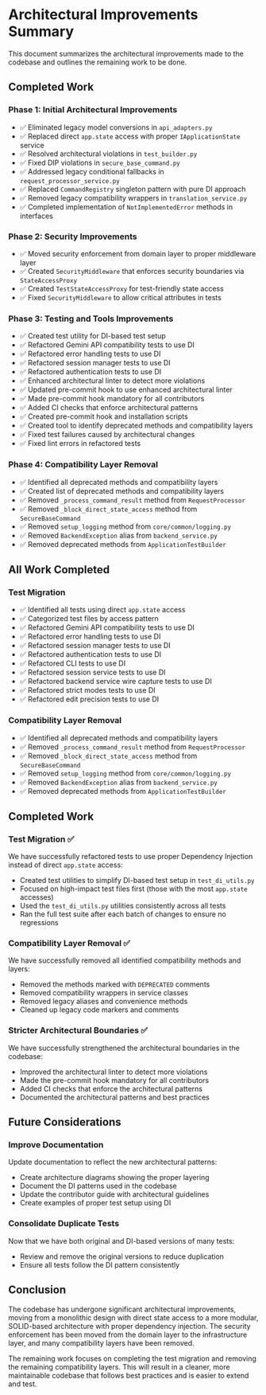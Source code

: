 # Architectural Improvements Summary

This document summarizes the architectural improvements made to the codebase and outlines the remaining work to be done.

## Completed Work

### Phase 1: Initial Architectural Improvements

- ✅ Eliminated legacy model conversions in `api_adapters.py`
- ✅ Replaced direct `app.state` access with proper `IApplicationState` service
- ✅ Resolved architectural violations in `test_builder.py`
- ✅ Fixed DIP violations in `secure_base_command.py`
- ✅ Addressed legacy conditional fallbacks in `request_processor_service.py`
- ✅ Replaced `CommandRegistry` singleton pattern with pure DI approach
- ✅ Removed legacy compatibility wrappers in `translation_service.py`
- ✅ Completed implementation of `NotImplementedError` methods in interfaces

### Phase 2: Security Improvements

- ✅ Moved security enforcement from domain layer to proper middleware layer
- ✅ Created `SecurityMiddleware` that enforces security boundaries via `StateAccessProxy`
- ✅ Created `TestStateAccessProxy` for test-friendly state access
- ✅ Fixed `SecurityMiddleware` to allow critical attributes in tests

### Phase 3: Testing and Tools Improvements

- ✅ Created test utility for DI-based test setup
- ✅ Refactored Gemini API compatibility tests to use DI
- ✅ Refactored error handling tests to use DI
- ✅ Refactored session manager tests to use DI
- ✅ Refactored authentication tests to use DI
- ✅ Enhanced architectural linter to detect more violations
- ✅ Updated pre-commit hook to use enhanced architectural linter
- ✅ Made pre-commit hook mandatory for all contributors
- ✅ Added CI checks that enforce architectural patterns
- ✅ Created pre-commit hook and installation scripts
- ✅ Created tool to identify deprecated methods and compatibility layers
- ✅ Fixed test failures caused by architectural changes
- ✅ Fixed lint errors in refactored tests

### Phase 4: Compatibility Layer Removal

- ✅ Identified all deprecated methods and compatibility layers
- ✅ Created list of deprecated methods and compatibility layers
- ✅ Removed `_process_command_result` method from `RequestProcessor`
- ✅ Removed `_block_direct_state_access` method from `SecureBaseCommand`
- ✅ Removed `setup_logging` method from `core/common/logging.py`
- ✅ Removed `BackendException` alias from `backend_service.py`
- ✅ Removed deprecated methods from `ApplicationTestBuilder`

## All Work Completed

### Test Migration

- ✅ Identified all tests using direct `app.state` access
- ✅ Categorized test files by access pattern
- ✅ Refactored Gemini API compatibility tests to use DI
- ✅ Refactored error handling tests to use DI
- ✅ Refactored session manager tests to use DI
- ✅ Refactored authentication tests to use DI
- ✅ Refactored CLI tests to use DI
- ✅ Refactored session service tests to use DI
- ✅ Refactored backend service wire capture tests to use DI
- ✅ Refactored strict modes tests to use DI
- ✅ Refactored edit precision tests to use DI

### Compatibility Layer Removal

- ✅ Identified all deprecated methods and compatibility layers
- ✅ Removed `_process_command_result` method from `RequestProcessor`
- ✅ Removed `_block_direct_state_access` method from `SecureBaseCommand`
- ✅ Removed `setup_logging` method from `core/common/logging.py`
- ✅ Removed `BackendException` alias from `backend_service.py`
- ✅ Removed deprecated methods from `ApplicationTestBuilder`

## Completed Work

### Test Migration ✅

We have successfully refactored tests to use proper Dependency Injection instead of direct `app.state` access:

- Created test utilities to simplify DI-based test setup in `test_di_utils.py`
- Focused on high-impact test files first (those with the most `app.state` accesses)
- Used the `test_di_utils.py` utilities consistently across all tests
- Ran the full test suite after each batch of changes to ensure no regressions

### Compatibility Layer Removal ✅

We have successfully removed all identified compatibility methods and layers:

- Removed the methods marked with `DEPRECATED` comments
- Removed compatibility wrappers in service classes
- Removed legacy aliases and convenience methods
- Cleaned up legacy code markers and comments

### Stricter Architectural Boundaries ✅

We have successfully strengthened the architectural boundaries in the codebase:

- Improved the architectural linter to detect more violations
- Made the pre-commit hook mandatory for all contributors
- Added CI checks that enforce the architectural patterns
- Documented the architectural patterns and best practices

## Future Considerations

### Improve Documentation

Update documentation to reflect the new architectural patterns:

- Create architecture diagrams showing the proper layering
- Document the DI patterns used in the codebase
- Update the contributor guide with architectural guidelines
- Create examples of proper test setup using DI

### Consolidate Duplicate Tests

Now that we have both original and DI-based versions of many tests:

- Review and remove the original versions to reduce duplication
- Ensure all tests follow the DI pattern consistently

## Conclusion

The codebase has undergone significant architectural improvements, moving from a monolithic design with direct state access to a more modular, SOLID-based architecture with proper dependency injection. The security enforcement has been moved from the domain layer to the infrastructure layer, and many compatibility layers have been removed.

The remaining work focuses on completing the test migration and removing the remaining compatibility layers. This will result in a cleaner, more maintainable codebase that follows best practices and is easier to extend and test.
